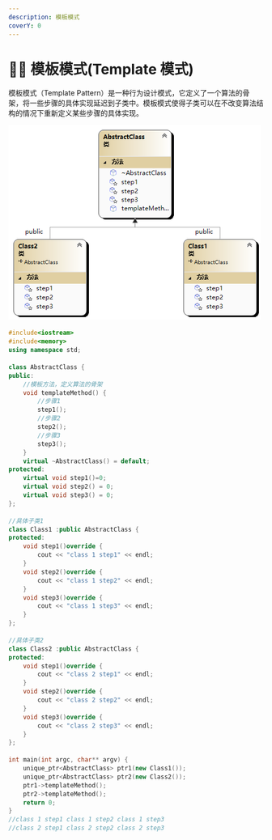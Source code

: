```yaml
---
description: 模板模式
coverY: 0
---
```


# 😶‍🌫️ 模板模式(Template 模式)

模板模式（Template Pattern）是一种行为设计模式，它定义了一个算法的骨架，将一些步骤的具体实现延迟到子类中。模板模式使得子类可以在不改变算法结构的情况下重新定义某些步骤的具体实现。

![模板模式类图](../../.gitbook/assets/ClassDiagram_template.png)

```cpp
#include<iostream>
#include<memory>
using namespace std;

class AbstractClass {
public:
	//模板方法，定义算法的骨架
	void templateMethod() {
		//步骤1
		step1();
		//步骤2
		step2();
		//步骤3
		step3();
	}
	virtual ~AbstractClass() = default;
protected:
	virtual void step1()=0;
	virtual void step2() = 0;
	virtual void step3() = 0;
};

//具体子类1
class Class1 :public AbstractClass {
protected:
	void step1()override {
		cout << "class 1 step1" << endl;
	}
	void step2()override {
		cout << "class 1 step2" << endl;
	}
	void step3()override {
		cout << "class 1 step3" << endl;
	}
};

//具体子类2
class Class2 :public AbstractClass {
protected:
	void step1()override {
		cout << "class 2 step1" << endl;
	}
	void step2()override {
		cout << "class 2 step2" << endl;
	}
	void step3()override {
		cout << "class 2 step3" << endl;
	}
};

int main(int argc, char** argv) {
	unique_ptr<AbstractClass> ptr1(new Class1());
	unique_ptr<AbstractClass> ptr2(new Class2());
	ptr1->templateMethod();
	ptr2->templateMethod();
	return 0;
}
//class 1 step1 class 1 step2 class 1 step3
//class 2 step1 class 2 step2 class 2 step3
```
